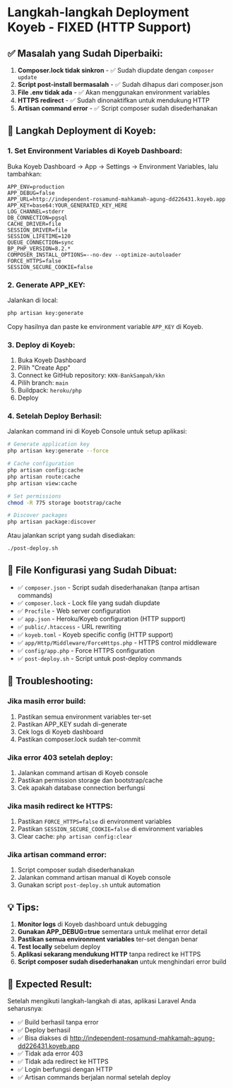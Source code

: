 # Langkah-langkah Deployment Koyeb - FIXED (HTTP Support)

## ✅ Masalah yang Sudah Diperbaiki:

1. **Composer.lock tidak sinkron** - ✅ Sudah diupdate dengan `composer update`
2. **Script post-install bermasalah** - ✅ Sudah dihapus dari composer.json
3. **File .env tidak ada** - ✅ Akan menggunakan environment variables
4. **HTTPS redirect** - ✅ Sudah dinonaktifkan untuk mendukung HTTP
5. **Artisan command error** - ✅ Script composer sudah disederhanakan

## 🚀 Langkah Deployment di Koyeb:

### 1. **Set Environment Variables di Koyeb Dashboard:**

Buka Koyeb Dashboard → App → Settings → Environment Variables, lalu tambahkan:

```
APP_ENV=production
APP_DEBUG=false
APP_URL=http://independent-rosamund-mahkamah-agung-dd226431.koyeb.app
APP_KEY=base64:YOUR_GENERATED_KEY_HERE
LOG_CHANNEL=stderr
DB_CONNECTION=pgsql
CACHE_DRIVER=file
SESSION_DRIVER=file
SESSION_LIFETIME=120
QUEUE_CONNECTION=sync
BP_PHP_VERSION=8.2.*
COMPOSER_INSTALL_OPTIONS=--no-dev --optimize-autoloader
FORCE_HTTPS=false
SESSION_SECURE_COOKIE=false
```

### 2. **Generate APP_KEY:**

Jalankan di local:
```bash
php artisan key:generate
```

Copy hasilnya dan paste ke environment variable `APP_KEY` di Koyeb.

### 3. **Deploy di Koyeb:**

1. Buka Koyeb Dashboard
2. Pilih "Create App"
3. Connect ke GitHub repository: `KKN-BankSampah/kkn`
4. Pilih branch: `main`
5. Buildpack: `heroku/php`
6. Deploy

### 4. **Setelah Deploy Berhasil:**

Jalankan command ini di Koyeb Console untuk setup aplikasi:

```bash
# Generate application key
php artisan key:generate --force

# Cache configuration
php artisan config:cache
php artisan route:cache
php artisan view:cache

# Set permissions
chmod -R 775 storage bootstrap/cache

# Discover packages
php artisan package:discover
```

Atau jalankan script yang sudah disediakan:
```bash
./post-deploy.sh
```

## 📁 File Konfigurasi yang Sudah Dibuat:

- ✅ `composer.json` - Script sudah disederhanakan (tanpa artisan commands)
- ✅ `composer.lock` - Lock file yang sudah diupdate
- ✅ `Procfile` - Web server configuration
- ✅ `app.json` - Heroku/Koyeb configuration (HTTP support)
- ✅ `public/.htaccess` - URL rewriting
- ✅ `koyeb.toml` - Koyeb specific config (HTTP support)
- ✅ `app/Http/Middleware/ForceHttps.php` - HTTPS control middleware
- ✅ `config/app.php` - Force HTTPS configuration
- ✅ `post-deploy.sh` - Script untuk post-deploy commands

## 🔧 Troubleshooting:

### Jika masih error build:
1. Pastikan semua environment variables ter-set
2. Pastikan APP_KEY sudah di-generate
3. Cek logs di Koyeb dashboard
4. Pastikan composer.lock sudah ter-commit

### Jika error 403 setelah deploy:
1. Jalankan command artisan di Koyeb console
2. Pastikan permission storage dan bootstrap/cache
3. Cek apakah database connection berfungsi

### Jika masih redirect ke HTTPS:
1. Pastikan `FORCE_HTTPS=false` di environment variables
2. Pastikan `SESSION_SECURE_COOKIE=false` di environment variables
3. Clear cache: `php artisan config:clear`

### Jika artisan command error:
1. Script composer sudah disederhanakan
2. Jalankan command artisan manual di Koyeb console
3. Gunakan script `post-deploy.sh` untuk automation

## 💡 Tips:

1. **Monitor logs** di Koyeb dashboard untuk debugging
2. **Gunakan APP_DEBUG=true** sementara untuk melihat error detail
3. **Pastikan semua environment variables** ter-set dengan benar
4. **Test locally** sebelum deploy
5. **Aplikasi sekarang mendukung HTTP** tanpa redirect ke HTTPS
6. **Script composer sudah disederhanakan** untuk menghindari error build

## 🎯 Expected Result:

Setelah mengikuti langkah-langkah di atas, aplikasi Laravel Anda seharusnya:
- ✅ Build berhasil tanpa error
- ✅ Deploy berhasil
- ✅ Bisa diakses di http://independent-rosamund-mahkamah-agung-dd226431.koyeb.app
- ✅ Tidak ada error 403
- ✅ Tidak ada redirect ke HTTPS
- ✅ Login berfungsi dengan HTTP
- ✅ Artisan commands berjalan normal setelah deploy 
